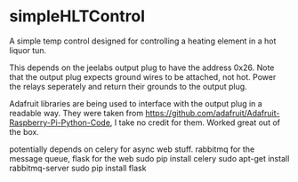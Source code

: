 simpleHLTControl
================

A simple temp control designed for controlling a heating element in a hot liquor tun.


This depends on the jeelabs output plug to have the address 0x26. Note that the output plug expects ground wires to be attached, not hot. Power the relays seperately and return their grounds to the output plug. 


Adafruit libraries are being used to interface with the output plug in a readable way. They were taken from https://github.com/adafruit/Adafruit-Raspberry-Pi-Python-Code, I take no credit for them. Worked great out of the box.


potentially depends on celery for async web stuff. rabbitmq for the message queue, flask for the web
sudo pip install celery 
sudo apt-get install rabbitmq-server
sudo pip install flask

